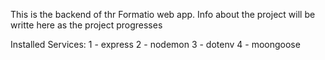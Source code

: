 This is the backend of thr Formatio web app. Info about the project will be writte here as the project progresses

Installed Services:
1 - express
2 - nodemon
3 - dotenv
4 - moongoose